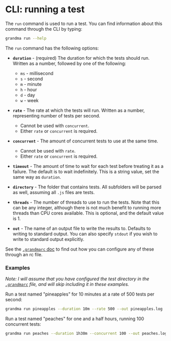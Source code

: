 # CLI: running a test

The `run` command is used to run a test. You can find information about this command through the CLI by typing:

```bash
grandma run --help
```

The `run` command has the following options:

- **`duration`** - (required) The duration for which the tests should run. Written as a number, followed by one of the following:
  - `ms` - millisecond
  - `s` - second
  - `m` - minute
  - `h` - hour
  - `d` - day
  - `w` - week

- **`rate`** - The rate at which the tests will run. Written as a number, representing number of tests per second.
  - Cannot be used with `concurrent`.
  - Either `rate` or `concurrent` is required.

- **`concurrent`** - The amount of concurrent tests to use at the same time.
  - Cannot be used with `rate`.
  - Either `rate` or `concurrent` is required.

- **`timeout`** - The amount of time to wait for each test before treating it as a failure. The default is to wait indefinitely. This is a string value, set the same way as `duration`.

- **`directory`** - The folder that contains tests. All subfolders will be parsed as well, assuming all `.js` files are tests.

- **`threads`** - The number of threads to use to run the tests. Note that this can be any integer, although there is not much benefit to running more threads than CPU cores available. This is optional, and the default value is 1.

- **`out`** - The name of an output file to write the results to. Defaults to writing to standard output. You can also specify `stdout` if you wish to write to standard output explicitly.

See the [`.grandmarc` doc](cli-grandmarc.md) to find out how you can configure any of these through an rc file.

### Examples

_Note: I will assume that you have configured the test directory in the [`.grandmarc`](cli-grandmarc.md) file, and will skip including it in these examples._

Run a test named "pineapples" for 10 minutes at a rate of 500 tests per second:

```bash
grandma run pineapples --duration 10m --rate 500 --out pineapples.log
```

Run a test named "peaches" for one and a half hours, running 100 concurrent tests:

```bash
grandma run peaches --duration 1h30m --concurrent 100 --out peaches.log
```
